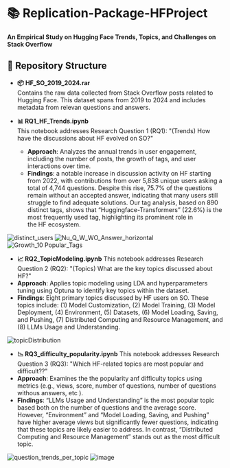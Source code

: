 # 📚 Replication-Package-HFProject
**An Empirical Study on Hugging Face Trends, Topics, and Challenges on Stack Overflow**

## 📂 Repository Structure

- **📦 HF_SO_2019_2024.rar**   
 Contains the raw data collected from Stack Overflow posts related to Hugging Face. This dataset spans from 2019 to 2024 and includes metadata from relevan 
  questions and answers.

- **📊 RQ1_HF_Trends.ipynb**  
 This notebook addresses Research Question 1 (RQ1): "(Trends) How have the discussions about HF evolved on SO?"  
  - **Approach**: Analyzes the annual trends in user engagement, including the number of posts, the growth of tags, and user interactions over time.
  - **Findings**: a notable increase in discussion activity on HF starting from 2022, with contributions from over 5,838 unique users asking a total of 4,744 questions. Despite this rise, 75.7% of the questions remain without an accepted answer, indicating that many users still struggle to find adequate solutions. Our tag analysis, based on 890 distinct tags, shows that “Huggingface-Transformers” (22.6%) is the most frequently used tag, highlighting its prominent role in  
  the HF ecosystem.


 ![distinct_users](https://github.com/user-attachments/assets/defaf03b-1b5a-44ee-9842-0aa359eaa02d)
 ![Nu_Q_W_WO_Answer_horizontal](https://github.com/user-attachments/assets/ca1a82ba-2635-4a81-b407-71d981f2c340)
 ![Growth_10 Popular_Tags](https://github.com/user-attachments/assets/5619e04f-09d3-4ee4-b6e3-196ea4a8adc5)

 - **📈 RQ2_TopicModeling.ipynb**
   This notebook addresses Research Question 2 (RQ2): "(Topics) What are the key topics discussed about HF?"  
  - **Approach**: Applies topic modeling using LDA and hyperparameters tuning using Optuna to identify key topics within the dataset.
  - **Findings**: Eight primary topics discussed by HF users on SO. These topics include: (1) Model Customization, (2) Model Training, (3) Model Deployment, (4) Environment, (5) Datasets, (6) Model Loading, Saving, and Pushing, (7) Distributed Computing and Resource Management, and (8) LLMs Usage and Understanding.
    
![topicDistribution](https://github.com/user-attachments/assets/9007f574-80f9-4f78-a170-7b6ca38efa7b)

- **📉 RQ3_difficulty_popularity.ipynb**
 This notebook addresses Research Question 3 (RQ3): "Which HF-related topics are most popular and difficult??"
 - **Approach**: Examines the the popularity anf difficulty topics using metrics (e.g., views, score, number of questions, number of questions withous answers, etc ).
 - **Findings**: “LLMs Usage and Understanding” is the most popular topic based both on the number of questions and the average score. However, “Environment” and “Model Loading, Saving, and Pushing” have higher average views but significantly fewer questions, indicating that these topics are likely easier to address. In contrast, “Distributed Computing and Resource Management” stands out as the most difficult topic.

![question_trends_per_topic](https://github.com/user-attachments/assets/4be48885-c244-4a0c-8545-646bbb770f26)
![image](https://github.com/user-attachments/assets/44535935-1ff0-4b58-b491-a7820df4c55f)









